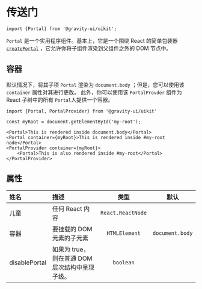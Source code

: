 <!--GITHUB_BLOCK-->

# 传送门

<!--/GITHUB_BLOCK-->

```tsx
import {Portal} from '@gravity-ui/uikit';
```

`Portal` 是一个实用程序组件。基本上，它是一个围绕 React 的简单包装器 [`createPortal`](https://react.dev/reference/react-dom/createPortal) ，它允许你将子组件渲染到父组件之外的 DOM 节点中。

## 容器

默认情况下，将其子项 `Portal` 渲染为 `document.body` ；但是，您可以使用该 `container` 属性对其进行更改。
此外，你可以使用该 `PortalProvder` 组件为 React 子树中的所有 `Portal`人提供一个容器。

```tsx
import {Portal, PortalProvider} from '@gravity-ui/uikit'

const myRoot = document.getElementById('my-root');

<Portal>This is rendered inside document.body</Portal>
<Portal container={myRoot}>This is rendered inside #my-root node</Portal>
<PortalProvider container={myRoot}>
    <Portal>This is also rendered inside #my-root</Portal>
</PortalProvider>
```

## 属性

| 姓名          | 描述                                           |       类型        |      默认       |
| :------------ | :--------------------------------------------- | :---------------: | :-------------: |
| 儿童          | 任何 React 内容                                | `React.ReactNode` |                 |
| 容器          | 要挂载的 DOM 元素的子元素                      |   `HTMLElement`   | `document.body` |
| disablePortal | 如果为 true，则在普通 DOM 层次结构中呈现子级。 |     `boolean`     |                 |
